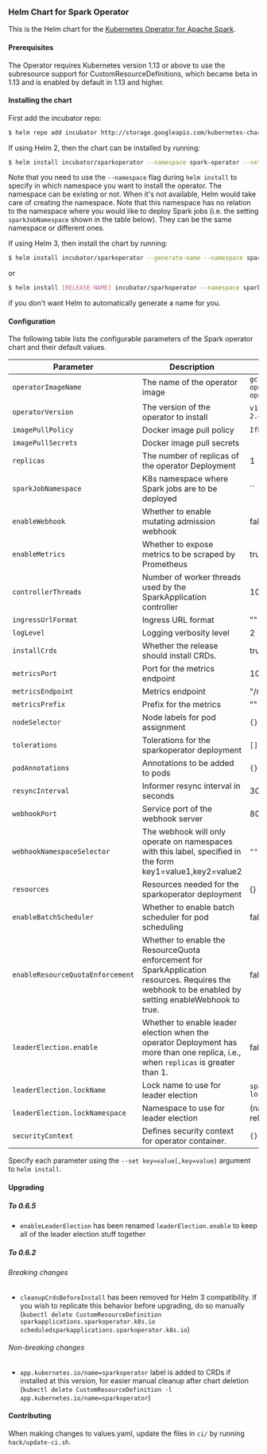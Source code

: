 ### Helm Chart for Spark Operator

This is the Helm chart for the [Kubernetes Operator for Apache Spark](https://github.com/GoogleCloudPlatform/spark-on-k8s-operator).

#### Prerequisites

The Operator requires Kubernetes version 1.13 or above to use the subresource support for CustomResourceDefinitions, which became beta in 1.13 and is enabled by default in 1.13 and higher.

#### Installing the chart

First add the incubator repo:

```bash
$ helm repo add incubator http://storage.googleapis.com/kubernetes-charts-incubator
```

If using Helm 2, then the chart can be installed by running:

```bash
$ helm install incubator/sparkoperator --namespace spark-operator --set sparkJobNamespace=default
```

Note that you need to use the `--namespace` flag during `helm install` to specify in which namespace you want to install the operator. The namespace can be existing or not. When it's not available, Helm would take care of creating the namespace. Note that this namespace has no relation to the namespace where you would like to deploy Spark jobs (i.e. the setting `sparkJobNamespace` shown in the table below). They can be the same namespace or different ones.

If using Helm 3, then install the chart by running:

```bash
$ helm install incubator/sparkoperator --generate-name --namespace spark-operator --set sparkJobNamespace=default
```

or

```bash
$ helm install [RELEASE-NAME] incubator/sparkoperator --namespace spark-operator --set sparkJobNamespace=default
```

if you don't want Helm to automatically generate a name for you.

#### Configuration

The following table lists the configurable parameters of the Spark operator chart and their default values.

| Parameter                 | Description                                                  | Default                                |
| ------------------------- | ------------------------------------------------------------ | -------------------------------------- |
| `operatorImageName`       | The name of the operator image                               | `gcr.io/spark-operator/spark-operator` |
| `operatorVersion`         | The version of the operator to install                       | `v1beta2-1.1.1-2.4.5`                  |
| `imagePullPolicy`         | Docker image pull policy                                     | `IfNotPresent`                         |
| `imagePullSecrets`        | Docker image pull secrets                                    |                                        |
| `replicas`                | The number of replicas of the operator Deployment            | 1                                      |
| `sparkJobNamespace`       | K8s namespace where Spark jobs are to be deployed            | ``                                     |
| `enableWebhook`           | Whether to enable mutating admission webhook                 | false                                  |
| `enableMetrics`           | Whether to expose metrics to be scraped by Prometheus        | true                                   |
| `controllerThreads`       | Number of worker threads used by the SparkApplication controller | 10                                 |
| `ingressUrlFormat`        | Ingress URL format                                           | ""                                     |
| `logLevel`                | Logging verbosity level                                      | 2                                      |
| `installCrds`             | Whether the release should install CRDs.                     | true                                   |
| `metricsPort`             | Port for the metrics endpoint                                | 10254                                  |
| `metricsEndpoint`         | Metrics endpoint                                             | "/metrics"                             |
| `metricsPrefix`           | Prefix for the metrics                                       | ""                                     |
| `nodeSelector`            | Node labels for pod assignment                               | `{}`                                   |
| `tolerations`             | Tolerations for the sparkoperator deployment                 | `[]`                                   |
| `podAnnotations`          | Annotations to be added to pods                              | `{}`                                   |
| `resyncInterval`          | Informer resync interval in seconds                          | 30                                     |
| `webhookPort`             | Service port of the webhook server                           | 8080                                   |
| `webhookNamespaceSelector`| The webhook will only operate on namespaces with this label, specified in the form key1=value1,key2=value2 | `""` |
| `resources`               | Resources needed for the sparkoperator deployment            | {}                                     |
| `enableBatchScheduler`    | Whether to enable batch scheduler for pod scheduling         | false                                  |
| `enableResourceQuotaEnforcement`    | Whether to enable the ResourceQuota enforcement for SparkApplication resources. Requires the webhook to be enabled by setting enableWebhook to true.         | false                                  |
| `leaderElection.enable`   | Whether to enable leader election when the operator Deployment has more than one replica, i.e., when `replicas` is greater than 1.         | false                                  |
| `leaderElection.lockName` | Lock name to use for leader election                         | `spark-operator-lock`                  |
| `leaderElection.lockNamespace` | Namespace to use for leader election                    | (namespace of release)                 |
| `securityContext` | Defines security context for operator container. | `{}` |

Specify each parameter using the `--set key=value[,key=value]` argument to `helm install`.

#### Upgrading

##### To 0.6.5

- `enableLeaderElection` has been renamed `leaderElection.enable` to keep all of the leader election stuff together

##### To 0.6.2

###### Breaking changes

- `cleanupCrdsBeforeInstall` has been removed for Helm 3 compatibility. If you wish to replicate this behavior before upgrading, do so manually (`kubectl delete CustomResourceDefinition sparkapplications.sparkoperator.k8s.io scheduledsparkapplications.sparkoperator.k8s.io`)

###### Non-breaking changes

- `app.kubernetes.io/name=sparkoperator` label is added to CRDs if installed at this version, for easier manual cleanup after chart deletion (`kubectl delete CustomResourceDefinition -l app.kubernetes.io/name=sparkoperator`)

#### Contributing

When making changes to values.yaml, update the files in `ci/` by running `hack/update-ci.sh`.

